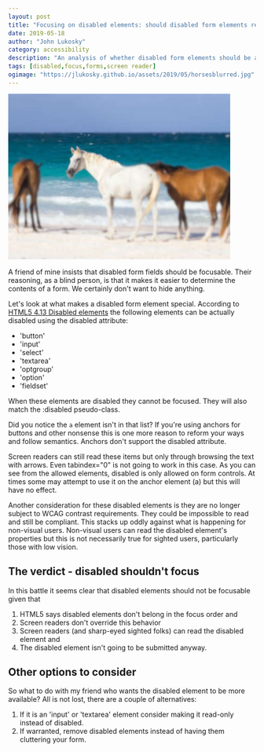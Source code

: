```yaml
---
layout: post
title: "Focusing on disabled elements: should disabled form elements receive focus?"
date: 2019-05-18
author: "John Lukosky"
category: accessibility
description: "An analysis of whether disabled form elements should be a web page's focus order"
tags: [disabled,focus,forms,screen reader]
ogimage: "https://jlukosky.github.io/assets/2019/05/horsesblurred.jpg"
---
```


![A sharply focused horse on a beach next to two blurred horses](/assets/2019/05/horsesblurred.jpg)

A friend of mine insists that disabled form fields should be focusable. Their reasoning, as a blind person, is that it makes it easier to determine the contents of a form. We certainly don't want to hide anything.

Let's look at what makes a disabled form element special. According to [HTML5 4.13 Disabled elements](https://www.w3.org/TR/2014/REC-html5-20141028/disabled-elements.html) the following elements can be actually disabled using the disabled attribute:

- 'button'
- 'input'
- 'select'
- 'textarea'
- 'optgroup'
- 'option'
- 'fieldset'

When these elements are disabled they cannot be focused. They will also match the :disabled pseudo-class.

Did you notice the `a` element isn't in that list? If you're using anchors for buttons and other nonsense this is one more reason to reform your ways and follow semantics. Anchors don't support the disabled attribute.

Screen readers can still read these items but only through browsing the text with arrows. Even tabindex="0" is not going to work in this case.
As you can see from the allowed elements, disabled is only allowed on form controls. At times some may attempt to use it on the anchor element (a) but this will have no effect.

Another consideration for these disabled elements is they are no longer subject to WCAG contrast requirements. They could be impossible to read and still be compliant. This stacks up oddly against what is happening for non-visual users. Non-visual users can read the disabled element's properties but this is not necessarily true for sighted users, particularly those with low vision.

## The verdict - disabled shouldn't focus

In this battle it seems clear that disabled elements should not be focusable given that 

1. HTML5 says disabled elements don't belong in the focus order and
2. Screen readers don't override this behavior
3. Screen readers (and sharp-eyed sighted folks) can read the disabled element and
4. The disabled element isn't going to be submitted anyway.

## Other options to consider

So what to do with my friend who wants the disabled element to be more available? All is not lost, there are a couple of alternatives:

1. If it is an 'input' or 'textarea' element consider making it read-only instead of disabled.
2. If warranted, remove disabled elements instead of having them cluttering your form.
